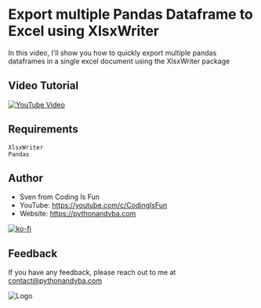 
# Export multiple Pandas Dataframe to Excel using XlsxWriter

In this video, I'll show you how to quickly export multiple pandas dataframes in a single excel document using the XlsxWriter package

## Video Tutorial

[![YouTube Video](https://img.youtube.com/vi/XXX/0.jpg)](https://youtu.be/XXX)

## Requirements
```
XlsxWriter
Pandas
```

## Author

- Sven from Coding Is Fun
- YouTube: https://youtube.com/c/CodingIsFun
- Website: https://pythonandvba.com

[![ko-fi](https://ko-fi.com/img/githubbutton_sm.svg)](https://ko-fi.com/X7X47Q0EG)

## Feedback

If you have any feedback, please reach out to me at contact@pythonandvba.com


![Logo](https://content.screencast.com/users/jubbel3/folders/Snagit/media/c42ea34b-4057-4754-96b0-e8e05c866afb/08.18.2021-19.56.png)

